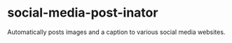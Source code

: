 # social-media-post-inator
Automatically posts images and a caption to various social media websites.
